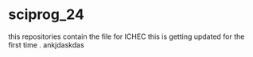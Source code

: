 # sciprog_24
this repositories contain the file for ICHEC
this is getting updated for the first time
.
ankjdaskdas